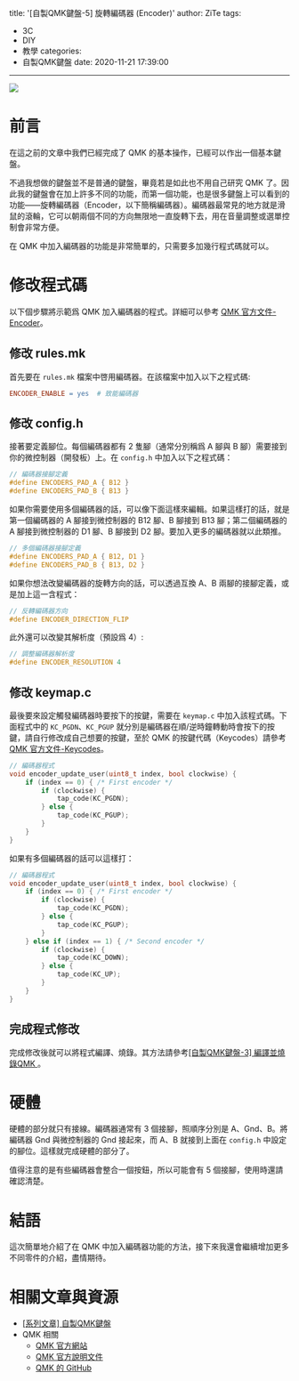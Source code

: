 title: '[自製QMK鍵盤-5] 旋轉編碼器 (Encoder)'
author: ZiTe
tags:
  - 3C
  - DIY
  - 教學
categories:
  - 自製QMK鍵盤
date: 2020-11-21 17:39:00
---
![](https://1.bp.blogspot.com/--DVn7BXoSVM/X7jhXa4wzwI/AAAAAAAACrk/5-7dhQnH1kgKadvIJFRDvJypUmhe44QUACPcBGAsYHg/w640-h480/DSC_0020.JPG)

# 前言

在這之前的文章中我們已經完成了 QMK 的基本操作，已經可以作出一個基本鍵盤。

不過我想做的鍵盤並不是普通的鍵盤，畢竟若是如此也不用自己研究 QMK 了。因此我的鍵盤會在加上許多不同的功能，而第一個功能，也是很多鍵盤上可以看到的功能——旋轉編碼器（Encoder，以下簡稱編碼器）。編碼器最常見的地方就是滑鼠的滾輪，它可以朝兩個不同的方向無限地一直旋轉下去，用在音量調整或選單控制會非常方便。

在 QMK 中加入編碼器的功能是非常簡單的，只需要多加幾行程式碼就可以。

<!--more-->

# 修改程式碼

以下個步驟將示範爲 QMK 加入編碼器的程式。詳細可以參考 [QMK 官方文件-Encoder](https://docs.qmk.fm/#/feature_encoders)。

## 修改 rules.mk

首先要在 `rules.mk` 檔案中啓用編碼器。在該檔案中加入以下之程式碼:

```mk
ENCODER_ENABLE = yes  # 致能編碼器
```

## 修改 config.h

接著要定義腳位。每個編碼器都有 2 隻腳（通常分別稱爲 A 腳與 B 腳）需要接到你的微控制器（開發板）上。在 `config.h` 中加入以下之程式碼：

```c
// 編碼器接腳定義
#define ENCODERS_PAD_A { B12 }
#define ENCODERS_PAD_B { B13 }
```

如果你需要使用多個編碼器的話，可以像下面這樣來編輯。如果這樣打的話，就是第一個編碼器的 A 腳接到微控制器的 B12 腳、B 腳接到 B13 腳；第二個編碼器的 A 腳接到微控制器的 D1 腳、B 腳接到 D2 腳。要加入更多的編碼器就以此類推。

```c
// 多個編碼器接腳定義
#define ENCODERS_PAD_A { B12, D1 }
#define ENCODERS_PAD_B { B13, D2 }
```

如果你想法改變編碼器的旋轉方向的話，可以透過互換 A、B 兩腳的接腳定義，或是加上這一含程式：

```c
// 反轉編碼器方向
#define ENCODER_DIRECTION_FLIP
```

此外還可以改變其解析度（預設爲 4）:

```c
// 調整編碼器解析度
#define ENCODER_RESOLUTION 4
```

## 修改 keymap.c

最後要來設定觸發編碼器時要按下的按鍵，需要在 `keymap.c` 中加入該程式碼。下面程式中的 `KC_PGDN`、`KC_PGUP` 就分別是編碼器在順/逆時鐘轉動時會按下的按鍵，請自行修改成自己想要的按鍵，至於 QMK 的按鍵代碼（Keycodes）請參考[ QMK 官方文件-Keycodes](https://docs.qmk.fm/#/keycodes)。

```c
// 編碼器程式
void encoder_update_user(uint8_t index, bool clockwise) {
    if (index == 0) { /* First encoder */
        if (clockwise) {
            tap_code(KC_PGDN);
        } else {
            tap_code(KC_PGUP);
        }
    }
}
```

如果有多個編碼器的話可以這樣打：

```c
// 編碼器程式
void encoder_update_user(uint8_t index, bool clockwise) {
    if (index == 0) { /* First encoder */
        if (clockwise) {
            tap_code(KC_PGDN);
        } else {
            tap_code(KC_PGUP);
        }
    } else if (index == 1) { /* Second encoder */
        if (clockwise) {
            tap_code(KC_DOWN);
        } else {
            tap_code(KC_UP);
        }
    }
}
```

## 完成程式修改

完成修改後就可以將程式編譯、燒錄。其方法請參考[\[自製QMK鍵盤-3\] 編譯並燒錄QMK ](/2020/06/diyqmkkeyboard-3/)。

# 硬體

硬體的部分就只有接線。編碼器通常有 3 個接腳，照順序分別是 A、Gnd、B。將編碼器 Gnd 與微控制器的 Gnd 接起來，而 A、B 就接到上面在 `config.h` 中設定的腳位。這樣就完成硬體的部分了。

值得注意的是有些編碼器會整合一個按鈕，所以可能會有 5 個接腳，使用時還請確認清楚。

# 結語

這次簡單地介紹了在 QMK 中加入編碼器功能的方法，接下來我還會繼續增加更多不同零件的介紹，盡情期待。

# 相關文章與資源

* [\[系列文章\] 自製QMK鍵盤](/categories/自製QMK鍵盤/)
* QMK 相關
	* [QMK 官方網站](https://qmk.fm/)
	* [QMK 官方說明文件](https://docs.qmk.fm/#/)
	* [QMK 的 GitHub](https://github.com/qmk/qmk_firmware)